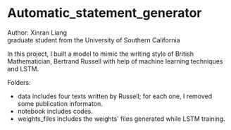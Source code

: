 # Automatic_statement_generator
Author: Xinran Liang   
graduate student from the University of Southern California

In this project, I built a model to mimic the writing style of British Mathematician, Bertrand Russell with help of machine learning techniques and LSTM. 

Folders:
- data includes four texts written by Russell; for each one, I removed some publication informaton.
- notebook includes codes.
- weights_files includes the weights' files generated while LSTM training. 
